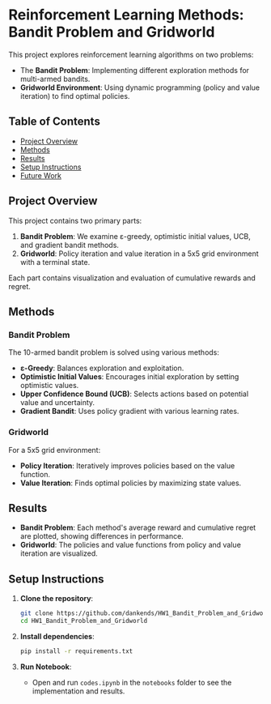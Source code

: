 
# Reinforcement Learning Methods: Bandit Problem and Gridworld

This project explores reinforcement learning algorithms on two problems:
- The **Bandit Problem**: Implementing different exploration methods for multi-armed bandits.
- **Gridworld Environment**: Using dynamic programming (policy and value iteration) to find optimal policies.

## Table of Contents
- [Project Overview](#project-overview)
- [Methods](#methods)
- [Results](#results)
- [Setup Instructions](#setup-instructions)
- [Future Work](#future-work)

## Project Overview

This project contains two primary parts:
1. **Bandit Problem**: We examine ε-greedy, optimistic initial values, UCB, and gradient bandit methods.
2. **Gridworld**: Policy iteration and value iteration in a 5x5 grid environment with a terminal state.

Each part contains visualization and evaluation of cumulative rewards and regret.

## Methods

### Bandit Problem
The 10-armed bandit problem is solved using various methods:
- **ε-Greedy**: Balances exploration and exploitation.
- **Optimistic Initial Values**: Encourages initial exploration by setting optimistic values.
- **Upper Confidence Bound (UCB)**: Selects actions based on potential value and uncertainty.
- **Gradient Bandit**: Uses policy gradient with various learning rates.

### Gridworld
For a 5x5 grid environment:
- **Policy Iteration**: Iteratively improves policies based on the value function.
- **Value Iteration**: Finds optimal policies by maximizing state values.

## Results

- **Bandit Problem**: Each method's average reward and cumulative regret are plotted, showing differences in performance.
- **Gridworld**: The policies and value functions from policy and value iteration are visualized.

## Setup Instructions

1. **Clone the repository**:
   ```bash
   git clone https://github.com/dankends/HW1_Bandit_Problem_and_Gridworld.git
   cd HW1_Bandit_Problem_and_Gridworld
   ```

2. **Install dependencies**:
   ```bash
   pip install -r requirements.txt
   ```

3. **Run Notebook**:
   - Open and run `codes.ipynb` in the `notebooks` folder to see the implementation and results.


